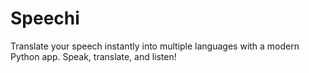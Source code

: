 # Speechi
Translate your speech instantly into multiple languages with a modern Python app. Speak, translate, and listen!
